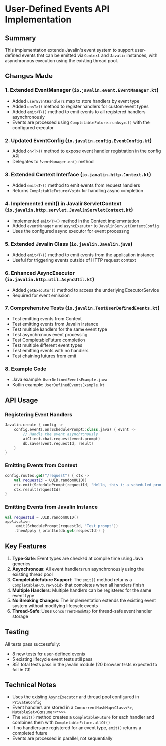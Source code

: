 # User-Defined Events API Implementation

## Summary

This implementation extends Javalin's event system to support user-defined events that can be emitted via `Context` and `Javalin` instances, with asynchronous execution using the existing thread pool.

## Changes Made

### 1. Extended EventManager (`io.javalin.event.EventManager.kt`)
- Added `userEventHandlers` map to store handlers by event type
- Added `on<T>()` method to register handlers for custom event types
- Added `emit<T>()` method to emit events to all registered handlers asynchronously
- Events are processed using `CompletableFuture.runAsync()` with the configured executor

### 2. Updated EventConfig (`io.javalin.config.EventConfig.kt`)
- Added `on<T>()` method to expose event handler registration in the config API
- Delegates to `EventManager.on()` method

### 3. Extended Context Interface (`io.javalin.http.Context.kt`)
- Added `emit<T>()` method to emit events from request handlers
- Returns `CompletableFuture<Void>` for handling async completion

### 4. Implemented emit() in JavalinServletContext (`io.javalin.http.servlet.JavalinServletContext.kt`)
- Implemented `emit<T>()` method in the Context implementation
- Added `eventManager` and `asyncExecutor` to `JavalinServletContextConfig`
- Uses the configured async executor for event processing

### 5. Extended Javalin Class (`io.javalin.Javalin.java`)
- Added `emit<T>()` method to emit events from the application instance
- Useful for triggering events outside of HTTP request context

### 6. Enhanced AsyncExecutor (`io.javalin.http.util.AsyncUtil.kt`)
- Added `getExecutor()` method to access the underlying ExecutorService
- Required for event emission

### 7. Comprehensive Tests (`io.javalin.TestUserDefinedEvents.kt`)
- Test emitting events from Context
- Test emitting events from Javalin instance
- Test multiple handlers for the same event type
- Test asynchronous event processing
- Test CompletableFuture completion
- Test multiple different event types
- Test emitting events with no handlers
- Test chaining futures from emit

### 8. Example Code
- Java example: `UserDefinedEventsExample.java`
- Kotlin example: `UserDefinedEventsExample.kt`

## API Usage

### Registering Event Handlers

```kotlin
Javalin.create { config ->
    config.events.on(SchedulePrompt::class.java) { event ->
        // Handle the event asynchronously
        aiClient.chat.request(event.prompt)
        db.save(event.requestId, result)
    }
}
```

### Emitting Events from Context

```kotlin
config.routes.get("/request") { ctx ->
    val requestId = UUID.randomUUID()
    ctx.emit(SchedulePrompt(requestId, "Hello, this is a scheduled prompt."))
    ctx.result(requestId)
}
```

### Emitting Events from Javalin Instance

```kotlin
val requestId = UUID.randomUUID()
application
    .emit(SchedulePrompt(requestId, "Test prompt"))
    .thenApply { println(db.get(requestId)) }
```

## Key Features

1. **Type-Safe**: Event types are checked at compile time using Java generics
2. **Asynchronous**: All event handlers run asynchronously using the existing thread pool
3. **CompletableFuture Support**: The `emit()` method returns a `CompletableFuture<Void>` that completes when all handlers finish
4. **Multiple Handlers**: Multiple handlers can be registered for the same event type
5. **No Breaking Changes**: The implementation extends the existing event system without modifying lifecycle events
6. **Thread-Safe**: Uses `ConcurrentHashMap` for thread-safe event handler storage

## Testing

All tests pass successfully:
- 8 new tests for user-defined events
- 5 existing lifecycle event tests still pass
- 851 total tests pass in the javalin module (20 browser tests expected to fail in CI)

## Technical Notes

- Uses the existing `AsyncExecutor` and thread pool configured in `PrivateConfig`
- Event handlers are stored in a `ConcurrentHashMap<Class<*>, MutableSet<Consumer<*>>>`
- The `emit()` method creates a `CompletableFuture` for each handler and combines them with `CompletableFuture.allOf()`
- If no handlers are registered for an event type, `emit()` returns a completed future
- Events are processed in parallel, not sequentially
